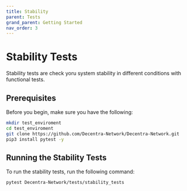 ```yaml
---
title: Stability
parent: Tests
grand_parent: Getting Started
nav_order: 3
---
```


# Stability Tests
Stability tests are check yoru system stability in different conditions with functional tests.

## Prerequisites
Before you begin, make sure you have the following:

```bash
mkdir test_enviroment
cd test_enviroment
git clone https://github.com/Decentra-Network/Decentra-Network.git
pip3 install pytest -y
```

## Running the Stability Tests
To run the stability tests, run the following command:

```bash
pytest Decentra-Network/tests/stability_tests
```